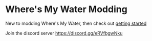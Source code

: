 # Where's My Water Modding

New to modding Where's My Water, then check out [getting started](https://github.com/wmw-modding/getting-started)

Join the discord server https://discord.gg/eRVfbgwNku
